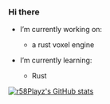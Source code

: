 ### Hi there



- I’m currently working on:
  - a rust voxel engine

- I’m currently learning:
  - Rust

[![r58Playz's GitHub stats](https://github-readme-stats.vercel.app/api?username=r58Playz&count_private=true)](https://github.com/anuraghazra/github-readme-stats)
